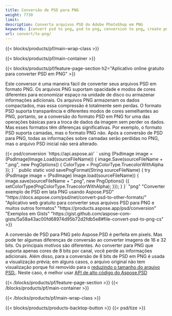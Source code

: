 ```yaml
---
title: Conversão de PSD para PNG
weight: 7730
limit: 
description: Converta arquivos PSD do Adobe PhotoShop em PNG
keywords: [convert psd to png, psd to png, conversion to png, create png from psd, print psd as png]
url: convert/to-png/
---
```


{{< blocks/products/pf/main-wrap-class >}}

{{< blocks/products/pf/main-container >}}

{{< blocks/products/pf/feature-page-section h2="Aplicativo online gratuito para converter PSD em PNG" >}}
<p>Este conversor é uma maneira fácil de converter seus arquivos PSD em formato PNG. Os arquivos PNG suportam opacidade e modos de cores diferentes para economizar espaço na unidade de disco ou armazenar informações adicionais. Os arquivos PNG armazenam os dados compactados, mas essa compressão é totalmente sem perdas. O formato PSD suporta transparência e diferentes modos de cores semelhantes ao PNG, portanto, se a conversão do formato PSD em PNG for uma das operações básicas para a troca de dados da imagem sem perder os dados. Mas esses formatos têm diferenças significativas. Por exemplo, o formato PSD suporta camadas, mas o formato PNG não. Após a conversão de PSD para PNG, todas as informações sobre camadas serão perdidas no PNG, mas o arquivo PSD inicial não será alterado.</p>
{{< psd/conversion `https://api.aspose.ai/` 
`    using (PsdImage image = (PsdImage)Image.Load(sourceFileName))
    {
        image.Save(sourceFileName + ".png",  new PngOptions() {  ColorType = PngColorType.TruecolorWithAlpha });
    }` 
	`    public static void savePngFormat(String sourceFileName) {
        try (PsdImage image = (PsdImage) Image.load(sourceFileName)) {
            image.save(sourceFileName + ".png", new PngOptions() {{
                setColorType(PngColorType.TruecolorWithAlpha);
            }});
        }
    }` 
	"png" 
"Converter exemplo de PSD em lata PNG usando Aspose.PSD"  "https://docs.aspose.com/psd/net/convert-psd-to-other-formats/" 
"Aplicativo web gratuito para converter seus arquivos PSD para PNG e muitos outros formatos" "https://products.aspose.app/psd/conversion" 
"Exemplos em Gists" "https://gist.github.com/aspose-com-gists/5a58a43ac00fd68974d95b72d2fdb5e8#file-convert-psd-to-png-cs" >}}
<p>A conversão de PSD para PNG pelo Aspose.PSD é perfeita em pixels. Mas pode ter algumas diferenças de conversão ao converter imagens de 16 e 32 bits. Os principais motivos são diferentes. Ao converter para PNG que suporta apenas cores de 8 bits por canal, você perde as informações adicionais. Além disso, para a conversão de 8 bits de PSD em PNG é usada a visualização prévia; em alguns casos, o arquivo original não tem visualização porque foi removido para o <a href="/psd/reduce-size">reduzindo o tamanho do arquivo PSD.</a>. Neste caso, é melhor usar <a href="/psd">API de alto código do Aspose.PSD</a></p>
{{< /blocks/products/pf/feature-page-section >}}
{{< /blocks/products/pf/main-container >}}


{{< /blocks/products/pf/main-wrap-class >}}

{{< blocks/products/products-backtop-button >}}
{{< psd/tize >}}
